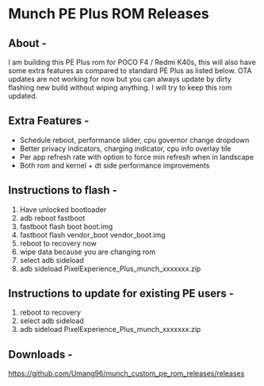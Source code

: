 # Munch PE Plus ROM Releases

## About -
I am building this PE Plus rom for POCO F4 / Redmi K40s, this will also have some extra features as compared to standard PE Plus as listed below. OTA updates are not working for now but you can always update by dirty flashing new build without wiping anything. I will try to keep this rom updated.

## Extra Features -
- Schedule reboot, performance slider, cpu governor change dropdown
- Better privacy indicators, charging indicator, cpu info overlay tile
- Per app refresh rate with option to force min refresh when in landscape
- Both rom and kernel + dt side performance improvements

## Instructions to flash -
1. Have unlocked bootloader
2. adb reboot fastboot
4. fastboot flash boot boot.img
5. fastboot flash vendor_boot vendor_boot.img
6. reboot to recovery now
7. wipe data because you are changing rom
8. select adb sideload
9. adb sideload PixelExperience_Plus_munch_xxxxxxx.zip

## Instructions to update for existing PE users -
1. reboot to recovery
2. select adb sideload
3. adb sideload PixelExperience_Plus_munch_xxxxxxx.zip

## Downloads -
https://github.com/Umang96/munch_custom_pe_rom_releases/releases
